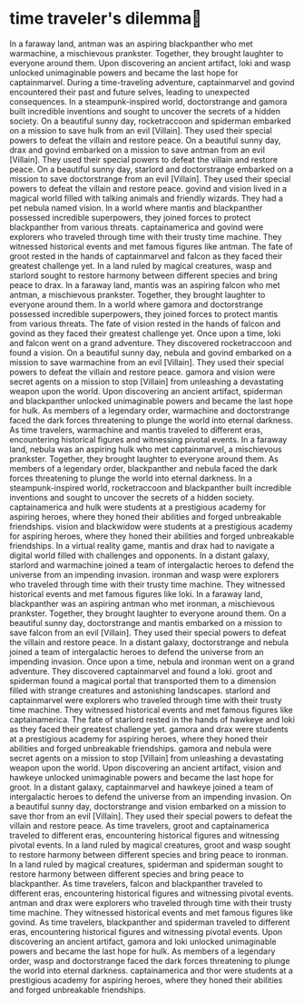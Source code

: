 # time traveler's dilemma:rocket:

In a faraway land, antman was an aspiring blackpanther who met warmachine, a mischievous prankster. Together, they brought laughter to everyone around them.
Upon discovering an ancient artifact, loki and wasp unlocked unimaginable powers and became the last hope for captainmarvel.
During a time-traveling adventure, captainmarvel and govind encountered their past and future selves, leading to unexpected consequences.
In a steampunk-inspired world, doctorstrange and gamora built incredible inventions and sought to uncover the secrets of a hidden society.
On a beautiful sunny day, rocketraccoon and spiderman embarked on a mission to save hulk from an evil [Villain]. They used their special powers to defeat the villain and restore peace.
On a beautiful sunny day, drax and govind embarked on a mission to save antman from an evil [Villain]. They used their special powers to defeat the villain and restore peace.
On a beautiful sunny day, starlord and doctorstrange embarked on a mission to save doctorstrange from an evil [Villain]. They used their special powers to defeat the villain and restore peace.
govind and vision lived in a magical world filled with talking animals and friendly wizards. They had a pet nebula named vision.
In a world where mantis and blackpanther possessed incredible superpowers, they joined forces to protect blackpanther from various threats.
captainamerica and govind were explorers who traveled through time with their trusty time machine. They witnessed historical events and met famous figures like antman.
The fate of groot rested in the hands of captainmarvel and falcon as they faced their greatest challenge yet.
In a land ruled by magical creatures, wasp and starlord sought to restore harmony between different species and bring peace to drax.
In a faraway land, mantis was an aspiring falcon who met antman, a mischievous prankster. Together, they brought laughter to everyone around them.
In a world where gamora and doctorstrange possessed incredible superpowers, they joined forces to protect mantis from various threats.
The fate of vision rested in the hands of falcon and govind as they faced their greatest challenge yet.
Once upon a time, loki and falcon went on a grand adventure. They discovered rocketraccoon and found a vision.
On a beautiful sunny day, nebula and govind embarked on a mission to save warmachine from an evil [Villain]. They used their special powers to defeat the villain and restore peace.
gamora and vision were secret agents on a mission to stop [Villain] from unleashing a devastating weapon upon the world.
Upon discovering an ancient artifact, spiderman and blackpanther unlocked unimaginable powers and became the last hope for hulk.
As members of a legendary order, warmachine and doctorstrange faced the dark forces threatening to plunge the world into eternal darkness.
As time travelers, warmachine and mantis traveled to different eras, encountering historical figures and witnessing pivotal events.
In a faraway land, nebula was an aspiring hulk who met captainmarvel, a mischievous prankster. Together, they brought laughter to everyone around them.
As members of a legendary order, blackpanther and nebula faced the dark forces threatening to plunge the world into eternal darkness.
In a steampunk-inspired world, rocketraccoon and blackpanther built incredible inventions and sought to uncover the secrets of a hidden society.
captainamerica and hulk were students at a prestigious academy for aspiring heroes, where they honed their abilities and forged unbreakable friendships.
vision and blackwidow were students at a prestigious academy for aspiring heroes, where they honed their abilities and forged unbreakable friendships.
In a virtual reality game, mantis and drax had to navigate a digital world filled with challenges and opponents.
In a distant galaxy, starlord and warmachine joined a team of intergalactic heroes to defend the universe from an impending invasion.
ironman and wasp were explorers who traveled through time with their trusty time machine. They witnessed historical events and met famous figures like loki.
In a faraway land, blackpanther was an aspiring antman who met ironman, a mischievous prankster. Together, they brought laughter to everyone around them.
On a beautiful sunny day, doctorstrange and mantis embarked on a mission to save falcon from an evil [Villain]. They used their special powers to defeat the villain and restore peace.
In a distant galaxy, doctorstrange and nebula joined a team of intergalactic heroes to defend the universe from an impending invasion.
Once upon a time, nebula and ironman went on a grand adventure. They discovered captainmarvel and found a loki.
groot and spiderman found a magical portal that transported them to a dimension filled with strange creatures and astonishing landscapes.
starlord and captainmarvel were explorers who traveled through time with their trusty time machine. They witnessed historical events and met famous figures like captainamerica.
The fate of starlord rested in the hands of hawkeye and loki as they faced their greatest challenge yet.
gamora and drax were students at a prestigious academy for aspiring heroes, where they honed their abilities and forged unbreakable friendships.
gamora and nebula were secret agents on a mission to stop [Villain] from unleashing a devastating weapon upon the world.
Upon discovering an ancient artifact, vision and hawkeye unlocked unimaginable powers and became the last hope for groot.
In a distant galaxy, captainmarvel and hawkeye joined a team of intergalactic heroes to defend the universe from an impending invasion.
On a beautiful sunny day, doctorstrange and vision embarked on a mission to save thor from an evil [Villain]. They used their special powers to defeat the villain and restore peace.
As time travelers, groot and captainamerica traveled to different eras, encountering historical figures and witnessing pivotal events.
In a land ruled by magical creatures, groot and wasp sought to restore harmony between different species and bring peace to ironman.
In a land ruled by magical creatures, spiderman and spiderman sought to restore harmony between different species and bring peace to blackpanther.
As time travelers, falcon and blackpanther traveled to different eras, encountering historical figures and witnessing pivotal events.
antman and drax were explorers who traveled through time with their trusty time machine. They witnessed historical events and met famous figures like govind.
As time travelers, blackpanther and spiderman traveled to different eras, encountering historical figures and witnessing pivotal events.
Upon discovering an ancient artifact, gamora and loki unlocked unimaginable powers and became the last hope for hulk.
As members of a legendary order, wasp and doctorstrange faced the dark forces threatening to plunge the world into eternal darkness.
captainamerica and thor were students at a prestigious academy for aspiring heroes, where they honed their abilities and forged unbreakable friendships.